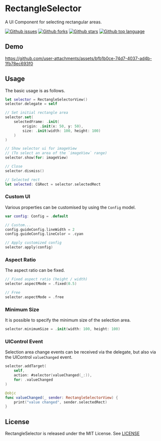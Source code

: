# RectangleSelector

A UI Component for selecting rectangular areas.

<!-- # Badges -->

[![Github issues](https://img.shields.io/github/issues/p-x9/swift-rectangle-selector)](https://github.com/p-x9/swift-rectangle-selector/issues)
[![Github forks](https://img.shields.io/github/forks/p-x9/swift-rectangle-selector)](https://github.com/p-x9/swift-rectangle-selector/network/members)
[![Github stars](https://img.shields.io/github/stars/p-x9/swift-rectangle-selector)](https://github.com/p-x9/swift-rectangle-selector/stargazers)
[![Github top language](https://img.shields.io/github/languages/top/p-x9/swift-rectangle-selector)](https://github.com/p-x9/swift-rectangle-selector/)

## Demo

https://github.com/user-attachments/assets/bfb1b0ce-74d7-4037-ad4b-1fb78ec693f0

## Usage

The basic usage is as follows.

```swift
let selector = RectangleSelectorView()
selector.delegate = self

// Set initial rectangle area
selector.set(
    selectedFrame: .init(
        origin: .init(x: 50, y: 50),
        size: .init(width: 100, height: 100)
    )
)

// Show selector ui for imageView
// (To select an area of the `imageView` range)
selector.show(for: imageView)

// Close
selector.dismiss()

// Selected rect
let selected: CGRect = selector.selectedRect
```

### Custom UI

Various properties can be customised by using the `Config` model.

```swift
var config: Config = .default

// Custom...
config.guideConfig.lineWidth = 2
config.guideConfig.lineColor = .cyan

// Apply customized config
selector.apply(config)
```

### Aspect Ratio

The aspect ratio can be fixed.

```swift
// Fixed aspect ratio (height / width)
selector.aspectMode = .fixed(0.5)

// Free
selector.aspectMode = .free
```

### Minimum Size

It is possible to specify the minimum size of the selection area.

```swift
selector.minimumSize = .init(width: 100, height: 100)
```

### UIControl Event

Selection area change events can be received via the delegate, but also via the UIControl `valueChanged` event.

```swift
selector.addTarget(
    self,
    action: #selector(valueChanged(_:)),
    for: .valueChanged
)

@objc
func valueChanged(_ sender: RectangleSelectorView) {
    print("value changed", sender.selectedRect)
}
```

## License

RectangleSelector is released under the MIT License. See [LICENSE](./LICENSE)
